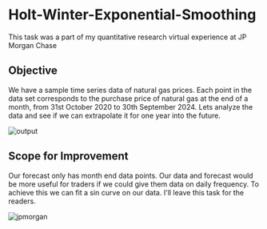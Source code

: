 # Holt-Winter-Exponential-Smoothing
This task was a part of my quantitative research virtual experience at JP Morgan Chase

## Objective
We have a sample time series data of natural gas prices. Each point in the data set corresponds to the purchase price of natural gas at the end of a month, from 31st October 2020 to 30th September 2024. Lets analyze the data and see if we can extrapolate it for one year into the future.

![output](https://github.com/Grumpy-catzZ/Holt-Winter-Exponential-Smoothing/assets/44294632/b13f8b36-9124-4f4b-b755-45893e58a7cf)


## Scope for Improvement
Our forecast only has month end data points. Our data and forecast would be more useful for traders if we could give them data on daily frequency. To achieve this we can fit a sin curve on our data. I'll leave this task for the readers.

![jpmorgan](https://github.com/Grumpy-catzZ/Holt-Winter-Exponential-Smoothing/assets/44294632/eb655373-78e2-4c3b-8009-f5c94c785733)
